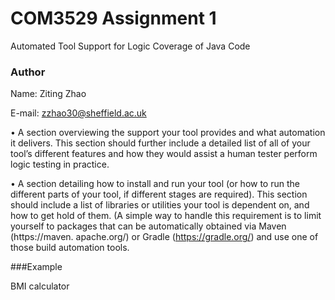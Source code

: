 <!--
 * @Author: your name
 * @Date: 2021-04-26 02:25:52
 * @LastEditTime: 2021-04-26 02:36:42
 * @LastEditors: Please set LastEditors
 * @Description: In User Settings Edit
 * @FilePath: /COM3529Assignment/README.md
-->
# COM3529 Assignment 1
Automated Tool Support for Logic Coverage of Java Code

### Author
Name: Ziting Zhao

E-mail: zzhao30@sheffield.ac.uk

• A section overviewing the support your tool provides and what automation it delivers. This section should further include a detailed list of all of your tool’s different features and how they would assist a human tester perform logic testing in practice.

• A section detailing how to install and run your tool (or how to run the different parts of your tool, if different stages are required). This section should include a list of libraries or utilities your tool is dependent on, and how to get hold of them. (A simple way to handle this requirement is to limit yourself to packages that can be automatically obtained via Maven (https://maven. apache.org/) or Gradle (https://gradle.org/) and use one of those build automation tools.

###Example

BMI calculator